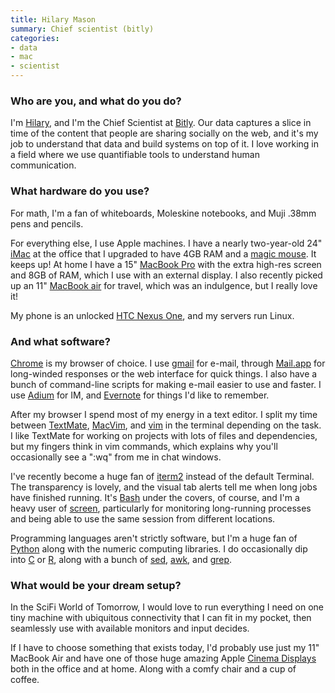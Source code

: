 ```yaml
---
title: Hilary Mason
summary: Chief scientist (bitly)
categories:
- data
- mac
- scientist
---
```


### Who are you, and what do you do?

I'm [Hilary](http://www.hilarymason.com/ "Hilary's website."), and I'm the Chief Scientist at [Bitly][]. Our data captures a slice in time of the content that people are sharing socially on the web, and it's my job to understand that data and build systems on top of it. I love working in a field where we use quantifiable tools to understand human communication.

### What hardware do you use?

For math, I'm a fan of whiteboards, Moleskine notebooks, and Muji .38mm pens and pencils.

For everything else, I use Apple machines. I have a nearly two-year-old 24" [iMac][] at the office that I upgraded to have 4GB RAM and a [magic mouse][magic-mouse]. It keeps up! At home I have a 15" [MacBook Pro][macbook-pro] with the extra high-res screen and 8GB of RAM, which I use with an external display. I also recently picked up an 11" [MacBook air][macbook-air] for travel, which was an indulgence, but I really love it!

My phone is an unlocked [HTC Nexus One][nexus-one], and my servers run Linux.

### And what software?

[Chrome][] is my browser of choice. I use [gmail][] for e-mail, through [Mail.app][mail] for long-winded responses or the web interface for quick things. I also have a bunch of command-line scripts for making e-mail easier to use and faster. I use [Adium][] for IM, and [Evernote][] for things I'd like to remember.

After my browser I spend most of my energy in a text editor. I split my time between [TextMate][], [MacVim][], and [vim][] in the terminal depending on the task. I like TextMate for working on projects with lots of files and dependencies, but my fingers think in vim commands, which explains why you'll occasionally see a ":wq" from me in chat windows.

I've recently become a huge fan of [iterm2][iterm2] instead of the default Terminal. The transparency is lovely, and the visual tab alerts tell me when long jobs have finished running. It's [Bash][] under the covers, of course, and I'm a heavy user of [screen][], particularly for monitoring long-running processes and being able to use the same session from different locations.

Programming languages aren't strictly software, but I'm a huge fan of [Python][] along with the numeric computing libraries. I do occasionally dip into [C][] or [R][], along with a bunch of [sed][], [awk][], and [grep][].

### What would be your dream setup?

In the SciFi World of Tomorrow, I would love to run everything I need on one tiny machine with ubiquitous connectivity that I can fit in my pocket, then seamlessly use with available monitors and input decides.

If I have to choose something that exists today, I'd probably use just my 11" MacBook Air and have one of those huge amazing Apple [Cinema Displays][cinema-display] both in the office and at home. Along with a comfy chair and a cup of coffee.

[imac]: https://www.apple.com/imac/ "An all-in-one computer."
[nexus-one]: https://en.wikipedia.org/wiki/Nexus_One "An Android-based smartphone."
[macbook-pro]: https://www.apple.com/macbook-pro/ "A laptop."
[macbook-air]: https://www.apple.com/macbook-air/ "A very thin laptop."
[magic-mouse]: https://www.apple.com/magicmouse/ "A multi-touch mouse."
[cinema-display]: https://en.wikipedia.org/wiki/Apple_Cinema_Display "An LCD display."
[r]: http://www.r-project.org/ "Software for statistical computing and graphics."
[iterm2]: http://iterm2.com/ "An alternative terminal application for Mac OS X."
[grep]: http://www.gnu.org/software/grep/ "A command-line tool for pattern matching in files."
[gmail]: https://mail.google.com/mail/ "Web-based email."
[textmate]: http://macromates.com/ "A text editor for the Mac."
[screen]: http://www.gnu.org/software/screen/ "Think of it as tabs for your *nix terminal."
[sed]: http://www.gnu.org/software/sed/ "Text filtering software."
[adium]: https://en.wikipedia.org/wiki/Adium "A multi-protocol chat application for the Mac."
[awk]: https://en.wikipedia.org/wiki/AWK "Data formatting language/software."
[mail]: https://en.wikipedia.org/wiki/Mail_(application) "The default Mac OS X mail client."
[macvim]: https://github.com/macvim-dev/macvim "A Mac GUI port of vim."
[chrome]: https://www.google.com/intl/en/chrome/browser/ "A WebKit-based browser, where each tab runs in its own thread."
[c]: https://en.wikipedia.org/wiki/C_(programming_language) "A compiled programming language."
[vim]: http://www.vim.org/ "A command-line text editor."
[evernote]: https://evernote.com/ "Online software for capturing notes."
[bitly]: https://bitly.com/ "A link shortening and tracking service."
[bash]: http://www.gnu.org/software/bash/ "A terminal shell."
[python]: https://www.python.org/ "An interpreted scripting language."
